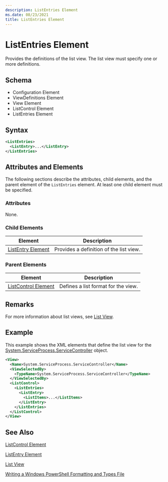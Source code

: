 ```yaml
---
description: ListEntries Element
ms.date: 08/23/2021
title: ListEntries Element
---
```

# ListEntries Element

Provides the definitions of the list view. The list view must specify one or more definitions.

## Schema

- Configuration Element
- ViewDefinitions Element
- View Element
- ListControl Element
- ListEntries Element

## Syntax

```xml
<ListEntries>
  <ListEntry>...</ListEntry>
</ListEntries>
```

## Attributes and Elements

The following sections describe the attributes, child elements, and the parent element of the
`ListEntries` element. At least one child element must be specified.

### Attributes

None.

### Child Elements

|Element|Description|
|-------------|-----------------|
|[ListEntry Element](./listentry-element-for-listcontrol-format.md)|Provides a definition of the list view.|

### Parent Elements

|Element|Description|
|-------------|-----------------|
|[ListControl Element](./listcontrol-element-format.md)|Defines a list format for the view.|

## Remarks

For more information about list views, see [List View](./creating-a-list-view.md).

## Example

This example shows the XML elements that define the list view for the [System.ServiceProcess.ServiceController](/dotnet/api/System.ServiceProcess.ServiceController)
object.

```xml
<View>
  <Name>System.ServiceProcess.ServiceController</Name>
  <ViewSelectedBy>
    <TypeName>System.ServiceProcess.ServiceController</TypeName>
  </ViewSelectedBy>
  <ListControl>
    <ListEntries>
      <ListEntry>
        <ListItems>...</ListItems>
      </ListEntry>
    </ListEntries>
  </ListControl>
</View>
```

## See Also

[ListControl Element](./listcontrol-element-format.md)

[ListEntry Element](./listentry-element-for-listcontrol-format.md)

[List View](./creating-a-list-view.md)

[Writing a Windows PowerShell Formatting and Types File](./writing-a-powershell-formatting-file.md)
